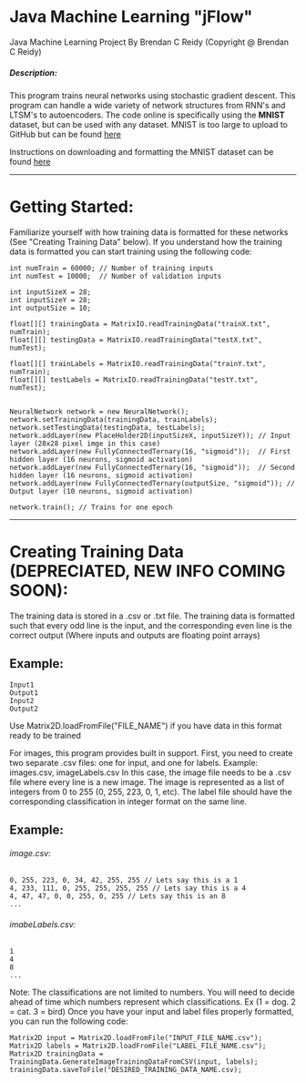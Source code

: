 # Java Machine Learning "jFlow"
Java Machine Learning Project
By Brendan C Reidy (Copyright @ Brendan C Reidy)

##### Description:
This program trains neural networks using stochastic gradient descent. This program can handle a wide variety of network structures from RNN's and LTSM's to autoencoders.
The code online is specifically using the **MNIST** dataset, but can be used with any dataset. MNIST is too large to upload to GitHub but can be found [here](http://yann.lecun.com/exdb/mnist/)

Instructions on downloading and formatting the MNIST dataset can be found [here](http://rasbt.github.io/mlxtend/user_guide/data/loadlocal_mnist/)

---------------------------------------------------------------
# Getting Started:
Familiarize yourself with how training data is formatted for these networks (See "Creating Training Data" below). If you understand how the training data is formatted you can start training using the following code:
```
int numTrain = 60000; // Number of training inputs
int numTest = 10000;  // Number of validation inputs

int inputSizeX = 28;
int inputSizeY = 28;
int outputSize = 10;

float[][] trainingData = MatrixIO.readTrainingData("trainX.txt", numTrain);
float[][] testingData = MatrixIO.readTrainingData("testX.txt", numTest);

float[][] trainLabels = MatrixIO.readTrainingData("trainY.txt", numTrain);
float[][] testLabels = MatrixIO.readTrainingData("testY.txt", numTest);


NeuralNetwork network = new NeuralNetwork();
network.setTrainingData(trainingData, trainLabels);
network.setTestingData(testingData, testLabels);
network.addLayer(new PlaceHolder2D(inputSizeX, inputSizeY)); // Input layer (28x28 pixel imge in this case)
network.addLayer(new FullyConnectedTernary(16, "sigmoid"));  // First hidden layer (16 neurons, sigmoid activation)
network.addLayer(new FullyConnectedTernary(16, "sigmoid"));  // Second hidden layer (16 neurons, sigmoid activation)
network.addLayer(new FullyConnectedTernary(outputSize, "sigmoid")); // Output layer (10 neurons, sigmoid activation)

network.train(); // Trains for one epoch
```

---------------------------------------------------------------
# Creating Training Data (DEPRECIATED, NEW INFO COMING SOON):
The training data is stored in a .csv or .txt file. The training data is formatted such that
every odd line is the input, and the corresponding even line is the correct output (Where inputs and outputs are floating point arrays)

## Example:
```
Input1
Output1
Input2
Output2
```

Use Matrix2D.loadFromFile("FILE_NAME") if you have data in this format ready to be trained

For images, this program provides built in support. First, you need to create two separate .csv files: one for input, and one for labels.
Example: images.csv, imageLabels.csv
In this case, the image file needs to be a .csv file where every line is a new image.
The image is represented as a list of integers from 0 to 255 (0, 255, 223, 0, 1, etc).
The label file should have the corresponding classification in integer format on the same line.

## Example:

###### image.csv:
```
0, 255, 223, 0, 34, 42, 255, 255 // Lets say this is a 1
4, 233, 111, 0, 255, 255, 255, 255 // Lets say this is a 4
4, 47, 47, 0, 0, 255, 0, 255 // Lets say this is an 8
...
```
###### imabeLabels.csv:
```
1
4
8
...
```

Note: The classifications are not limited to numbers. You will need to decide ahead of time which numbers represent which classifications. Ex (1 = dog. 2 = cat. 3 = bird)
Once you have your input and label files properly formatted, you can run the following code:
```
Matrix2D input = Matrix2D.loadFromFile("INPUT_FILE_NAME.csv");
Matrix2D labels = Matrix2D.loadFromFile("LABEL_FILE_NAME.csv");
Matrix2D trainingData = TrainingData.GenerateImageTrainingDataFromCSV(input, labels);
trainingData.saveToFile("DESIRED_TRAINING_DATA_NAME.csv);
```

